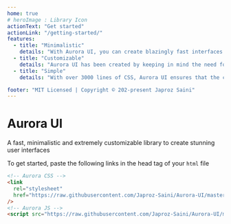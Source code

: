 ```yaml
---
home: true
# heroImage : Library Icon
actionText: "Get started"
actionLink: "/getting-started/"
features:
  - title: "Minimalistic"
    details: "With Aurora UI, you can create blazingly fast interfaces without ever leaving your html and using nothing but HTML classes"
  - title: "Customizable"
    details: "Aurora UI has been created by keeping in mind the need for customizable user interfaces. Wether it is a button or a whole navigation component, you can customize it to the very last feature."
  - title: "Simple"
    details: "With over 3000 lines of CSS, Aurora UI ensures that the classes that you use are simple and easy to remember"

footer: "MIT Licensed | Copyright © 202-present Japroz Saini"
---
```


# Aurora UI

A fast, minimalistic and extremely customizable library to create stunning user interfaces

To get started, paste the following links in the head tag of your `html` file

```html
<!-- Aurora CSS -->
<link
  rel="stylesheet"
  href="https://raw.githubusercontent.com/Japroz-Saini/Aurora-UI/master/src/Aurora.css"
/>
<!-- Aurora JS -->
<script src="https://raw.githubusercontent.com/Japroz-Saini/Aurora-UI/master/src/Aurora.js"></script>
```
